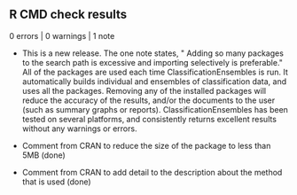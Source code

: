 ## R CMD check results

0 errors | 0 warnings | 1 note

* This is a new release.
The one note states, " Adding so many packages to the search path is excessive and importing
  selectively is preferable."
All of the packages are used each time ClassificationEnsembles is run. It automatically builds individual and ensembles of classification data, and uses all the packages. Removing any of the installed packages will reduce the accuracy of the results, and/or the documents to the user (such as summary graphs or reports). ClassificationEnsembles has been tested on several platforms, and consistently returns excellent results without any warnings or errors.

* Comment from CRAN to reduce the size of the package to less than 5MB (done)
* Comment from CRAN to add detail to the description about the method that is used (done)
